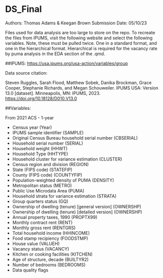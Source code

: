 # DS_Final

Authors: Thomas Adams & Keegan Brown
Submission Date: 05/10/23



Files used for data analysis are too large to store on the repo. To recreate the files from IPUMS, visit the following website and select the following variables. Note, these must be pulled twice. One in a standard format, and one in the hierarchical format. Hierarchical is required for the vacancy rate by puma analysis in the EDA section of the .qmd. 

##IPUMS: https://usa.ipums.org/usa-action/variables/group

Data source citation: 

Steven Ruggles, Sarah Flood, Matthew Sobek, Danika Brockman, Grace Cooper,  Stephanie Richards, and Megan Schouweiler. IPUMS USA: Version 13.0 [dataset]. Minneapolis, MN: IPUMS, 2023. https://doi.org/10.18128/D010.V13.0

##Variables:

From 2021 ACS - 1-year

- Census year (Year)
- IPUMS sample identifier (SAMPLE)
- Original Census Bureau household serial number (CBSERIAL)
- Household serial number (SERIAL)
- Household weight (HHWT)
- Household Type (HHTYPE)
- Household cluster for variance estimation (CLUSTER)
- Census region and division (REGION)
- State (FIPS code) (STATEFIP) 
- County (FIPS code) (COUNTYFIP)
- Population-weighted density of PUMA (DENSITY)
- Metropolitan status (METRO)
- Public Use Microdata Area (PUMA)
- Household strata for variance estimation (STRATA)
- Group quarters status (GQ)
- Ownership of dwelling (tenure) [general version] (OWNERSHP)
- Ownership of dwelling (tenure) [detailed version] (OWNERSHP)
- Annual property taxes, 1990 (PROPTX99) 
- Monthly contract rent (RENT)
- Monthly gross rent (RENTGRS)
- Total household income (HHINCOME)
- Food stamp recipiency (FOODSTMP)
- House value (VALUEH)
- Vacancy status (VACANCY)
- Kitchen or cooking facilities (KITCHEN)
- Age of structure, decade (BUILTYR2)
- Number of bedrooms (BEDROOMS)
- Data quality flags







